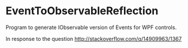 EventToObservableReflection
===========================

Program to generate IObservable version of Events for WPF controls. 

In response to the question http://stackoverflow.com/q/14909963/1367
